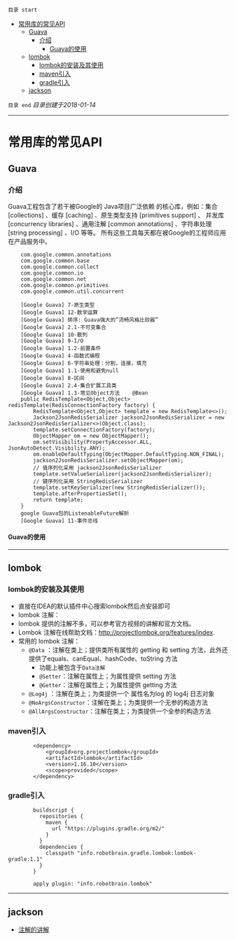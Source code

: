 `目录 start`
 
- [常用库的常见API](#常用库的常见api)
    - [Guava](#guava)
        - [介绍](#介绍)
            - [Guava的使用](#guava的使用)
    - [lombok](#lombok)
        - [lombok的安装及其使用](#lombok的安装及其使用)
        - [maven引入](#maven引入)
        - [gradle引入](#gradle引入)
    - [jackson](#jackson)

`目录 end` *目录创建于2018-01-14*
****************************************
# 常用库的常见API

## Guava

### 介绍
Guava工程包含了若干被Google的 Java项目广泛依赖 的核心库，例如：集合 [collections] 、缓存 [caching] 、原生类型支持 [primitives support] 、
并发库 [concurrency libraries] 、通用注解 [common annotations] 、字符串处理 [string processing] 、I/O 等等。 所有这些工具每天都在被Google的工程师应用在产品服务中。

```
    com.google.common.annotations
    com.google.common.base
    com.google.common.collect
    com.google.common.io
    com.google.common.net
    com.google.common.primitives
    com.google.common.util.concurrent

```

```
    [Google Guava] 7-原生类型
    [Google Guava] 12-数学运算
    [Google Guava] 排序: Guava强大的”流畅风格比较器”
    [Google Guava] 2.1-不可变集合
    [Google Guava] 10-散列
    [Google Guava] 9-I/O
    [Google Guava] 1.2-前置条件
    [Google Guava] 4-函数式编程
    [Google Guava] 6-字符串处理：分割，连接，填充
    [Google Guava] 1.1-使用和避免null
    [Google Guava] 8-区间
    [Google Guava] 2.4-集合扩展工具类
    [Google Guava] 1.3-常见Object方法    @Bean
    public RedisTemplate<Object,Object> redisTemplate(RedisConnectionFactory factory) {
        RedisTemplate<Object,Object> template = new RedisTemplate<>();
        Jackson2JsonRedisSerializer jackson2JsonRedisSerializer = new Jackson2JsonRedisSerializer<>(Object.class);
        template.setConnectionFactory(factory);
        ObjectMapper om = new ObjectMapper();
        om.setVisibility(PropertyAccessor.ALL, JsonAutoDetect.Visibility.ANY);
        om.enableDefaultTyping(ObjectMapper.DefaultTyping.NON_FINAL);
        jackson2JsonRedisSerializer.setObjectMapper(om);
        // 值序列化采用 jackson2JsonRedisSerializer
        template.setValueSerializer(jackson2JsonRedisSerializer);
        // 键序列化采用 StringRedisSerializer
        template.setKeySerializer(new StringRedisSerializer());
        template.afterPropertiesSet();
        return template;
    }
    google Guava包的ListenableFuture解析
    [Google Guava] 11-事件总线
```

#### Guava的使用


***************************************************

## lombok
### lombok的安装及其使用
- 直接在IDEA的默认插件中心搜索lombok然后点安装即可
- lombok 注解：
- lombok 提供的注解不多，可以参考官方视频的讲解和官方文档。
- Lombok 注解在线帮助文档：http://projectlombok.org/features/index.
- 常用的 lombok 注解：
    - `@Data` ：注解在类上；提供类所有属性的 getting 和 setting 方法，此外还提供了equals、canEqual、hashCode、toString 方法
        - 功能上被包含于`Data注解`
        - `@Setter`：注解在属性上；为属性提供 setting 方法
        - `@Getter`：注解在属性上；为属性提供 getting 方法
    - `@Log4j` ：注解在类上；为类提供一个 属性名为log 的 log4j 日志对象
    - `@NoArgsConstructor`：注解在类上；为类提供一个无参的构造方法
    - `@AllArgsConstructor`：注解在类上；为类提供一个全参的构造方法

### maven引入
```
        <dependency>
            <groupId>org.projectlombok</groupId>
            <artifactId>lombok</artifactId>
            <version>1.16.10</version>
            <scope>provided</scope>
        </dependency>
```
### gradle引入
```
        buildscript {
          repositories {
            maven {
              url "https://plugins.gradle.org/m2/"
            }
          }
          dependencies {
            classpath "info.robotbrain.gradle.lombok:lombok-gradle:1.1"
          }
        }

        apply plugin: "info.robotbrain.lombok"
```


********************
## jackson
- [注解的讲解](http://blog.csdn.net/sdyy321/article/details/40298081)